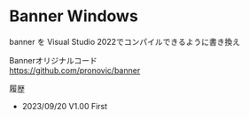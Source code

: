 # Banner Windows

banner を Visual Studio 2022でコンパイルできるように書き換え<p>

Bannerオリジナルコード<br>
 https://github.com/pronovic/banner

履歴<br>	
* 2023/09/20 V1.00 First<br>
